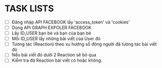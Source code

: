 # TASK LISTS

- [ ] Đăng nhập API FACEBOOK lấy 'access_token' và 'cookies'
- [ ] Dùng API GRAPH EXPOLER FACEBOOK
- [ ] Lấy ID_USER bạn bè và bạn của bạn bè
- [ ] Mỗi ID_USER lấy những bài viết của User đó
- [ ] Tương tác (Reaction) theo xu hướng số đông người đã tương tác bài viết đó
- [ ] Nếu bài viết đó dưới 2 Reaction sẽ bỏ qua
- [ ] Kiểm tra đã Reaction bài viết có hoặc không.